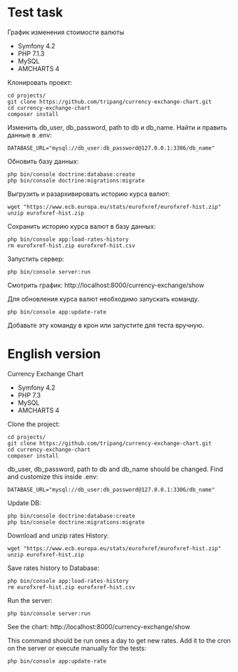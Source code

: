 # Test task

График изменения стоимости валюты

* Symfony 4.2
* PHP 7.1.3
* MySQL
* AMCHARTS 4


Клонировать проект:

    cd projects/
    git clone https://github.com/tripang/currency-exchange-chart.git
    cd currency-exchange-chart
    composer install

Изменить db_user, db_password, path to db и db_name.
Найти и править данные в .env:

    DATABASE_URL="mysql://db_user:db_password@127.0.0.1:3306/db_name"

Обновить базу данных:

    php bin/console doctrine:database:create
    php bin/console doctrine:migrations:migrate

Выгрузить и разархивировать историю курса валют:

    wget "https://www.ecb.europa.eu/stats/eurofxref/eurofxref-hist.zip"
    unzip eurofxref-hist.zip

Сохранить историю курса валют в базу данных:

    php bin/console app:load-rates-history
    rm eurofxref-hist.zip eurofxref-hist.csv

Запустить сервер:

    php bin/console server:run

Смотрить график: http://localhost:8000/currency-exchange/show

Для обновления курса валют необходимо запускать команду.

    php bin/console app:update-rate
    
Добавьте эту команду в крон или запустите для теста вручную.
    
# English version

Currency Exchange Chart

* Symfony 4.2
* PHP 7.3
* MySQL
* AMCHARTS 4


Clone the project:

    cd projects/
    git clone https://github.com/tripang/currency-exchange-chart.git
    cd currency-exchange-chart
    composer install

db_user, db_password, path to db and db_name should be changed.
Find and customize this inside .env:

    DATABASE_URL="mysql://db_user:db_password@127.0.0.1:3306/db_name"

Update DB:

    php bin/console doctrine:database:create
    php bin/console doctrine:migrations:migrate

Download and unzip rates History:

    wget "https://www.ecb.europa.eu/stats/eurofxref/eurofxref-hist.zip"
    unzip eurofxref-hist.zip

Save rates history to Database:

    php bin/console app:load-rates-history
    rm eurofxref-hist.zip eurofxref-hist.csv

Run the server:

    php bin/console server:run

See the chart: http://localhost:8000/currency-exchange/show

This command should be run ones a day to get new rates.
Add it to the cron on the server or execute manually for the tests: 

    php bin/console app:update-rate

